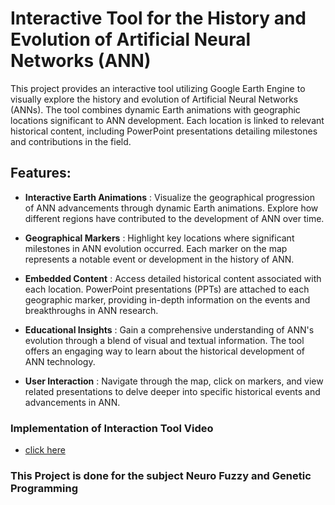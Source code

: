 # Interactive Tool for the History and Evolution of Artificial Neural Networks (ANN)

This project provides an interactive tool utilizing Google Earth Engine to visually explore the history and evolution of Artificial Neural Networks (ANNs). The tool combines dynamic Earth animations with geographic locations significant to ANN development. Each location is linked to relevant historical content, including PowerPoint presentations detailing milestones and contributions in the field.


## Features:

- **Interactive Earth Animations** : Visualize the geographical progression of ANN advancements through dynamic Earth animations. Explore how different regions have contributed to the development of ANN over time.

- **Geographical Markers** : Highlight key locations where significant milestones in ANN evolution occurred. Each marker on the map represents a notable event or development in the history of ANN.

- **Embedded Content** : Access detailed historical content associated with each location. PowerPoint presentations (PPTs) are attached to each geographic marker, providing in-depth information on the events and breakthroughs in ANN research.

- **Educational Insights** : Gain a comprehensive understanding of ANN's evolution through a blend of visual and textual information. The tool offers an engaging way to learn about the historical development of ANN technology.

- **User Interaction** : Navigate through the map, click on markers, and view related presentations to delve deeper into specific historical events and advancements in ANN.

### Implementation of Interaction Tool Video
- [click here](https://drive.google.com/file/d/11xZS0xkNBaNlqAGcjzM4A8yx4dsxwJzr/view?usp=sharing)

### This Project is done for the subject **Neuro Fuzzy and Genetic Programming**

